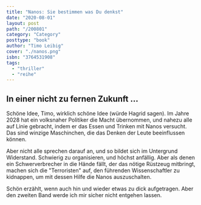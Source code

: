 ```yaml
---
title: "Nanos: Sie bestimmen was Du denkst"
date: "2020-08-01"
layout: post
path: "/200801"
category: "Category"
posttype: "book"
author: "Timo Leibig"
cover: "./nanos.png"
isbn: "3764531908"
tags:
  - "thriller"
  - "reihe"
---
```

## In einer nicht zu fernen Zukunft ...

Schöne Idee, Timo, wirklich schöne Idee (würde Hagrid sagen). Im Jahre 2028 hat ein volksnaher Politiker die Macht übernommen, und nahezu alle auf Linie gebracht, indem er das Essen und Trinken mit Nanos versucht. Das sind winzige Maschinchen, die das Denken der Leute beeinflussen können.

Aber nicht alle sprechen darauf an, und so bildet sich im Untergrund Widerstand. Schwierig zu organisieren, und höchst anfällig. Aber als denen ein Schwerverbrecher in die Hände fällt, der das nötige Rüstzeug mitbringt, machen sich die "Terroristen" auf, den führenden Wissenschaftler zu kidnappen, um mit dessen Hilfe die Nanos auszuschalten.

Schön erzählt, wenn auch  hin und wieder etwas zu dick aufgetragen. Aber den zweiten Band werde ich mir sicher nicht entgehen lassen.